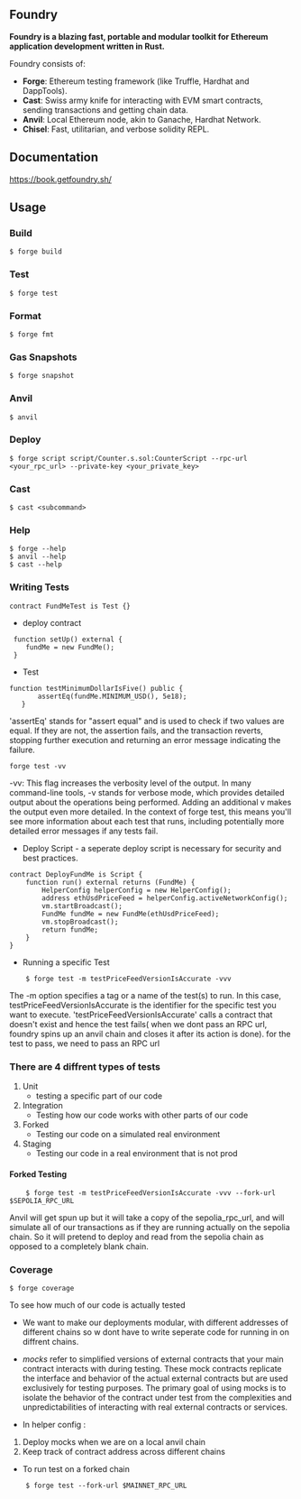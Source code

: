 ## Foundry

**Foundry is a blazing fast, portable and modular toolkit for Ethereum application development written in Rust.**

Foundry consists of:

- **Forge**: Ethereum testing framework (like Truffle, Hardhat and DappTools).
- **Cast**: Swiss army knife for interacting with EVM smart contracts, sending transactions and getting chain data.
- **Anvil**: Local Ethereum node, akin to Ganache, Hardhat Network.
- **Chisel**: Fast, utilitarian, and verbose solidity REPL.

## Documentation

https://book.getfoundry.sh/

## Usage

### Build

```shell
$ forge build
```

### Test

```shell
$ forge test
```

### Format

```shell
$ forge fmt
```

### Gas Snapshots

```shell
$ forge snapshot
```

### Anvil

```shell
$ anvil
```

### Deploy

```shell
$ forge script script/Counter.s.sol:CounterScript --rpc-url <your_rpc_url> --private-key <your_private_key>
```

### Cast

```shell
$ cast <subcommand>
```

### Help

```shell
$ forge --help
$ anvil --help
$ cast --help
```

### Writing Tests

```shell
contract FundMeTest is Test {}
```

- deploy contract

```shell
 function setUp() external {
    fundMe = new FundMe();
 }
```

- Test

```shell
function testMinimumDollarIsFive() public {
       assertEq(fundMe.MINIMUM_USD(), 5e18);
   }
```

'assertEq' stands for "assert equal" and is used to check if two values are equal. If they are not, the assertion fails, and the transaction reverts, stopping further execution and returning an error message indicating the failure.

```shell
forge test -vv
```

-vv: This flag increases the verbosity level of the output. In many command-line tools, -v stands for verbose mode, which provides detailed output about the operations being performed. Adding an additional v makes the output even more detailed. In the context of forge test, this means you'll see more information about each test that runs, including potentially more detailed error messages if any tests fail.

- Deploy Script - a seperate deploy script is necessary for security and best practices.

```shell
contract DeployFundMe is Script {
    function run() external returns (FundMe) {
        HelperConfig helperConfig = new HelperConfig();
        address ethUsdPriceFeed = helperConfig.activeNetworkConfig();
        vm.startBroadcast();
        FundMe fundMe = new FundMe(ethUsdPriceFeed);
        vm.stopBroadcast();
        return fundMe;
    }
}
```

- Running a specific Test

```shell
    $ forge test -m testPriceFeedVersionIsAccurate -vvv
```

The -m option specifies a tag or a name of the test(s) to run. In this case, testPriceFeedVersionIsAccurate is the identifier for the specific test you want to execute.
'testPriceFeedVersionIsAccurate' calls a contract that doesn't exist and hence the test fails( when we dont pass an RPC url, foundry spins up an anvil chain and closes it after its action is done). for the test to pass, we need to pass an RPC url

### There are 4 diffrent types of tests

1. Unit
   - testing a specific part of our code
2. Integration
   - Testing how our code works with other parts of our code
3. Forked
   - Testing our code on a simulated real environment
4. Staging
   - Testing our code in a real environment that is not prod

#### Forked Testing

```shell
    $ forge test -m testPriceFeedVersionIsAccurate -vvv --fork-url $SEPOLIA_RPC_URL
```

Anvil will get spun up but it will take a copy of the sepolia_rpc_url, and will simulate all of our transactions as if they are running actually on the sepolia chain. So it will pretend to deploy and read from the sepolia chain as opposed to a completely blank chain.

### Coverage

```shell
$ forge coverage
```

To see how much of our code is actually tested

- We want to make our deployments modular, with different addresses of different chains so w dont have to write seperate code for running in on diffrent chains.

- _mocks_ refer to simplified versions of external contracts that your main contract interacts with during testing. These mock contracts replicate the interface and behavior of the actual external contracts but are used exclusively for testing purposes. The primary goal of using mocks is to isolate the behavior of the contract under test from the complexities and unpredictabilities of interacting with real external contracts or services.

- In helper config :

1.  Deploy mocks when we are on a local anvil chain
2.  Keep track of contract address across different chains

- To run test on a forked chain

```shell
    $ forge test --fork-url $MAINNET_RPC_URL
```
